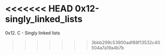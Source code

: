 <<<<<<< HEAD
0x12-singly_linked_lists
=======
0x12. C - Singly linked lists
>>>>>>> 3bbb299c53900adf88f13532c40504a7a19a4b7b
